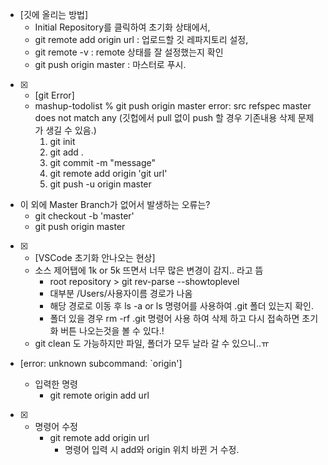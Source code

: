 * [깃에 올리는 방법]
   * Initial Repository를 클릭하여 초기화 상태에서,
   * git remote add origin url :  업로드할 깃 레파지토리 설정,
   * git remote -v : remote 상태를 잘 설정했는지 확인
   * git push origin master : 마스터로 푸시.

- [x] * [git Error]
   * mashup-todolist % git push origin master error: src refspec master does not match any (깃헙에서 pull 없이 push 할 경우 기존내용 삭제 문제가 생길 수 있음.)
      1. git init
      2. git add . 
      3. git commit -m "message"
      4. git remote add origin 'git url'
      5. git push -u origin master

* 이 외에 Master Branch가 없어서 발생하는 오류는?
   * git checkout -b 'master'
   * git push origin master

- [x] * [VSCode 초기화 안나오는 현상]
   * 소스 제어탭에 1k or 5k 뜨면서 너무 많은 변경이 감지.. 라고 뜸
      * root repository > git rev-parse --showtoplevel
      * 대부분 /Users/사용자이름 경로가 나옴
      * 해당 경로로 이동 후 ls -a or ls 명령어를 사용하여 .git 폴더 있는지 확인.
      * 폴더 있을 경우 rm -rf .git 명령어 사용 하여 삭제 하고 다시 접속하면 초기화 버튼 나오는것을 볼 수 있다.!
   * git clean 도 가능하지만 파일, 폴더가 모두 날라 갈 수 있으니..ㅠ
    
* [error: unknown subcommand: `origin']

   * 입력한 명령
      * git remote origin add url
  
- [x] * 명령어 수정
      * git remote add origin url
         *  명령어 입력 시 add와 origin 위치 바뀐 거 수정.


